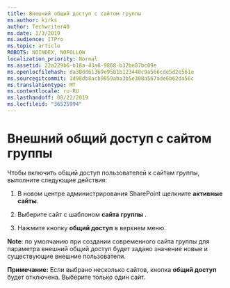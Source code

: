 ```yaml
---
title: Внешний общий доступ с сайтом группы
ms.author: kirks
author: Techwriter40
ms.date: 1/3/2019
ms.audience: ITPro
ms.topic: article
ROBOTS: NOINDEX, NOFOLLOW
localization_priority: Normal
ms.assetid: 22a229b6-b18a-43a8-9868-b32be87bc09e
ms.openlocfilehash: da38dd61369e9581b123448c9a566cde5d2e561e
ms.sourcegitcommit: 1d98db8acb9959aba3b5e308a567ade6b62da56c
ms.translationtype: MT
ms.contentlocale: ru-RU
ms.lasthandoff: 08/22/2019
ms.locfileid: "36525994"
---
```

# <a name="external-sharing-with-a-team-site"></a>Внешний общий доступ с сайтом группы

Чтобы включить общий доступ пользователей к сайтам группы, выполните следующие действия: 
  
1. В новом центре администрирования SharePoint щелкните **активные сайты**.
  
2. Выберите сайт с шаблоном **сайта группы** . 
  
3. Нажмите кнопку **общий доступ** в верхнем меню. 
  
 **Note**: по умолчанию при создании современного сайта группы для параметра внешний общий доступ будет задано значение новые и существующие внешние пользователи. 
  
 **Примечание:** Если выбрано несколько сайтов, кнопка **общий доступ** будет отключена. Выберите только один сайт. 
  

